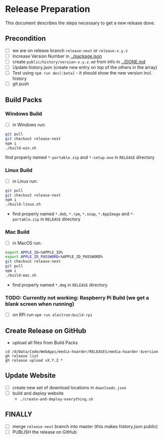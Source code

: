 # Release Preparation

This document describes the steps necessary to get a new release done.

## Precondition

- [ ] we are on release branch `release-next` or `release-x.y.z`
- [ ] Increase Version Number in [../package.json](../package.json)
- [ ] create `public/history/version-x.y.z.md` from info in [../DONE.md](../DONE.md)
- [ ] Update history.json (create new entry on top of the others in the array)
- [ ] Test using `npm run dev[:beta]` - it should show the new version incl. history
- [ ] git push

## Build Packs

### Windows Build

- [ ] in Windows run:

```bash
git pull
git checkout release-next
npm i
./build-win.sh
```

find properly named `*-portable.zip` and `*-setup.exe` in `RELEASE` directory

### Linux Build

- [ ] in Linux run:

```bash
git pull
git checkout release-next
npm i
./build-linux.sh
```

- find properly named `*.deb`, `*.rpm`, `*.snap`, `*.AppImage` and `*-portable.zip` in `RELEASE` directory

### Mac Build

- [ ] in MacOS run:

```bash
export APPLE_ID=%APPLE_ID%
export APPLE_ID_PASSWORD=%APPLE_ID_PASSWORD%
git checkout release-next
git pull
npm i
./build-mac.sh
```

- find properly named `*.dmg` in `RELEASE` directory

### TODO: Currently not working: Raspberry Pi Build (we get a blank screen when running)

- [ ] on RPi run `npm run electron:build-rpi`

## Create Release on GitHub

- upload all files from Build Packs

```shell
cd /d/Data/Code/WebApps/media-hoarder/RELEASES/media-hoarder-$version
gh release list
gh release upload vX.Y.Z *
```

## Update Website

- [ ] create new set of download locations in `downloads.json`
- [ ] build and deploy website
  - `./create-and-deploy-everything.sh`

## FINALLY

- [ ] merge `release-next` branch into master (this makes history.json public)
- [ ] PUBLISH the release on GitHub
